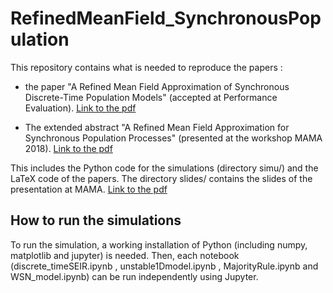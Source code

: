 # RefinedMeanField_SynchronousPopulation

This repository contains what is needed to reproduce the papers :

* the paper "A Refined Mean Field Approximation of Synchronous
  Discrete-Time Population Models" (accepted at Performance
  Evaluation). [Link to the pdf][PAPER]

* The extended abstract "A Refined Mean Field Approximation for
  Synchronous Population Processes" (presented at the workshop MAMA
  2018). [Link to the pdf][MAMA]

This includes the Python code for the simulations (directory simu/)
and the LaTeX code of the papers. The directory slides/ contains the
slides of the presentation at MAMA. [Link to the pdf][SLIDES]

## How to run the simulations 

To run the simulation, a working installation of Python (including
numpy, matplotlib and jupyter) is needed. Then, each notebook
(discrete_timeSEIR.ipynb , unstable1Dmodel.ipynb , MajorityRule.ipynb
and WSN_model.ipynb) can be run independently using Jupyter.

[MAMA]: https://github.com/ngast/RefinedMeanField_SynchronousPopulation/raw/master/extendedAbstractMAMA2018/GaLaMa_2018.pdf
[PAPER]: https://github.com/ngast/RefinedMeanField_SynchronousPopulation/raw/master/paper/GaLaMa17.pdf 
[SLIDES]: https://github.com/ngast/RefinedMeanField_SynchronousPopulation/raw/master/slides/Gast_MAMA2018.pdf